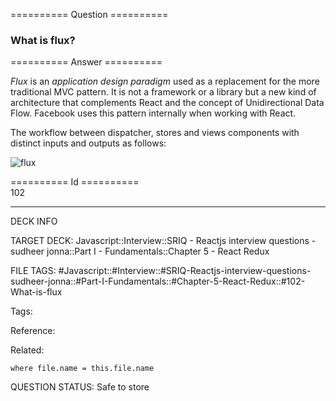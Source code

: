========== Question ==========  

### What is flux?  

========== Answer ==========  

_Flux_ is an _application design paradigm_ used as a replacement for the more traditional MVC pattern. It is not a framework or a library but a new kind of architecture that complements React and the concept of Unidirectional Data Flow. Facebook uses this pattern internally when working with React.

The workflow between dispatcher, stores and views components with distinct inputs and outputs as follows:

![flux](../../../../images/flux.png)

========== Id ==========  
102

---

DECK INFO

TARGET DECK: Javascript::Interview::SRIQ - Reactjs interview questions - sudheer jonna::Part I - Fundamentals::Chapter 5 - React Redux

FILE TAGS: #Javascript::#Interview::#SRIQ-Reactjs-interview-questions-sudheer-jonna::#Part-I-Fundamentals::#Chapter-5-React-Redux::#102-What-is-flux

Tags:

Reference:

Related:

```dataview
where file.name = this.file.name
```

QUESTION STATUS: Safe to store
